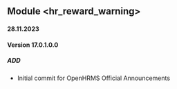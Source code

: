 ## Module <hr_reward_warning>

#### 28.11.2023
#### Version 17.0.1.0.0
##### ADD

- Initial commit for OpenHRMS Official Announcements
